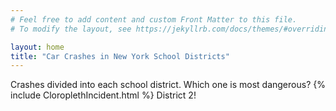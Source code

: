 ```yaml
---
# Feel free to add content and custom Front Matter to this file.
# To modify the layout, see https://jekyllrb.com/docs/themes/#overriding-theme-defaults

layout: home
title: "Car Crashes in New York School Districts"
---
```

Crashes divided into each school district. Which one is most dangerous?
{% include CloroplethIncident.html %}
District 2!

